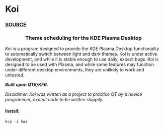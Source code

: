 # Koi

### [SOURCE](https://github.com/baduhai/Koi)

#### <h3 align="center">Theme scheduling for the KDE Plasma Desktop 

Koi is a program designed to provide the KDE Plasma Desktop functionality to automatically switch between light and dark themes. Koi is under active development, and while it is stable enough to use daily, expect bugs. Koi is designed to be used with Plasma, and while some features may function under different desktop environments, they are unlikely to work and untested.

***Built upon QT6/KF6.***

*Disclaimer: Koi was written as a project to practice QT by a novice programmer, expect code to be written sloppily.*

#### Install:

```
kcp -i koi
```
